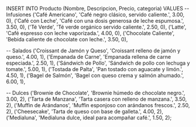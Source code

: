 INSERT INTO Producto (Nombre, Descripcion, Precio, categoria)
VALUES
-- Infusiones
('Café Americano', 'Café negro clásico, servido caliente.', 3.00, 0),
('Café con Leche', 'Café con una dosis generosa de leche espumosa.', 3.50, 0),
('Té Verde', 'Té verde orgánico servido caliente.', 2.50, 0),
('Latte', 'Café espresso con leche vaporizada.', 4.00, 0),
('Chocolate Caliente', 'Bebida caliente de chocolate con leche.', 3.50, 0),

-- Salados
('Croissant de Jamón y Queso', 'Croissant relleno de jamón y queso.', 4.00, 1),
('Empanada de Carne', 'Empanada rellena de carne especiada.', 2.50, 1),
('Sándwich de Pollo', 'Sándwich de pollo con lechuga y tomate.', 5.00, 1),
('Tostada de Palta', 'Pan tostado con aguacate y limón.', 4.50, 1),
('Bagel de Salmón', 'Bagel con queso crema y salmón ahumado.', 6.00, 1),

-- Dulces
('Brownie de Chocolate', 'Brownie húmedo de chocolate negro.', 3.00, 2),
('Tarta de Manzana', 'Tarta casera con relleno de manzana.', 3.50, 2),
('Muffin de Arándanos', 'Muffin esponjoso con arándanos frescos.', 2.50, 2),
('Cheesecake', 'Tarta de queso con base de galleta.', 4.00, 2),
('Medialuna', 'Medialuna dulce, ideal para acompañar café.', 1.50, 2);
